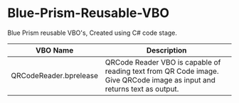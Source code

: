 # Blue-Prism-Reusable-VBO
Blue Prism reusable VBO's, Created using C# code stage.

| VBO Name | Description |
|-|-|
| QRCodeReader.bprelease | QRCode Reader VBO is capable of reading text from QR Code image. Give QRCode image as input and returns text as output. |

